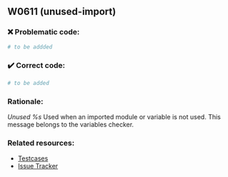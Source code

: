## W0611 (unused-import)

### :x: Problematic code:

```python
# to be addded
```

### :heavy_check_mark: Correct code:

```python
# to be added
```

### Rationale:

 *Unused %s*
  Used when an imported module or variable is not used. This message belongs to
  the variables checker.



### Related resources:

- [Testcases](#)
- [Issue Tracker](https://github.com/PyCQA/pylint/issues?q=is%3Aissue+%22unused-import%22+OR+%22W0611%22)
